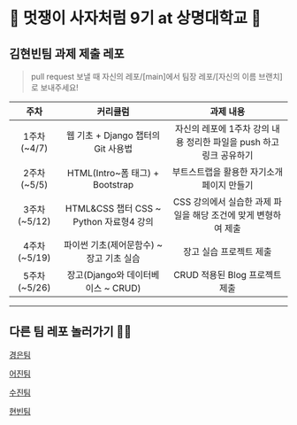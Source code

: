 # 🦁 멋쟁이 사자처럼 9기 at 상명대학교 🦁

## 김현빈팀 과제 제출 레포


> pull request 보낼 때 자신의 레포/[main]에서 팀장 레포/[자신의 이름 브랜치]로 보내주세요! 



|주차|커리큘럼|과제 내용|
|:---:|:---:|:---:|
|1주차(~4/7)|웹 기초 + Django 챕터의 Git 사용법|자신의 레포에 1주차 강의 내용 정리한 파일을 push 하고 링크 공유하기|
|2주차(~5/5)|HTML(Intro~폼 태그) + Bootstrap|부트스트랩을 활용한 자기소개 페이지 만들기|
|3주차(~5/12)|HTML&CSS 챕터 CSS ~ Python 자료형4 강의|CSS 강의에서 실습한 과제 파일을 해당 조건에 맞게 변형하여 제출|
|4주차(~5/19)|파이썬 기초(제어문함수) ~ 장고 기초 실습|장고 실습 프로젝트 제출|
|5주차(~5/26)|장고(Django와 데이터베이스 ~ CRUD)|CRUD 적용된 Blog 프로젝트 제출|

---

## 다른 팀 레포 놀러가기 🏄‍♂️

[경은팀](https://github.com/GyeongEun-Kim/Likelion-9th-HW)

[어진팀](https://github.com/mingmeng030/Likelion-9th-homework)

[수진팀](https://github.com/sooziini/likelion9th-assignment)

[현빈팀](https://github.com/myunbongs/LikeLion_9_HW)
